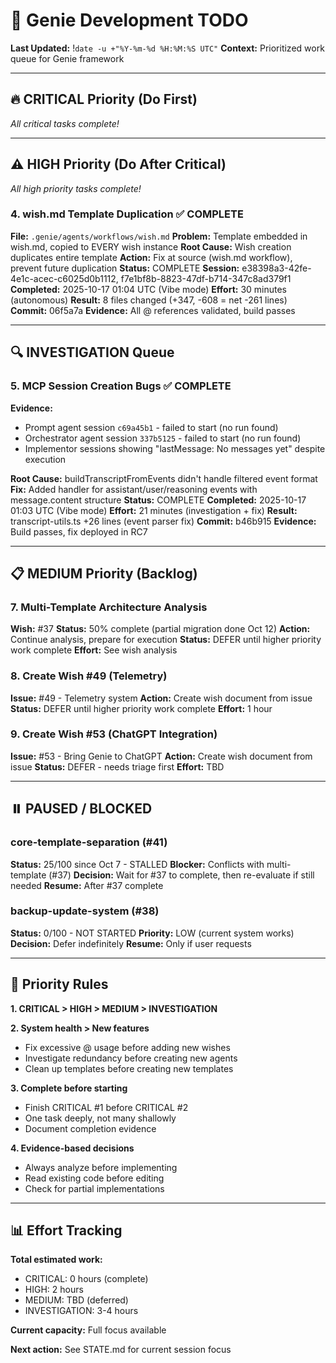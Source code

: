 # 🎯 Genie Development TODO
**Last Updated:** !`date -u +"%Y-%m-%d %H:%M:%S UTC"`
**Context:** Prioritized work queue for Genie framework

---

## 🔥 CRITICAL Priority (Do First)

*All critical tasks complete!*

---

## ⚠️ HIGH Priority (Do After Critical)

*All high priority tasks complete!*

### 4. wish.md Template Duplication ✅ COMPLETE
**File:** `.genie/agents/workflows/wish.md`
**Problem:** Template embedded in wish.md, copied to EVERY wish instance
**Root Cause:** Wish creation duplicates entire template
**Action:** Fix at source (wish.md workflow), prevent future duplication
**Status:** COMPLETE
**Session:** e38398a3-42fe-4e1c-acec-c6025d0b1112, f7e1bf8b-8823-47df-b714-347c8ad379f1
**Completed:** 2025-10-17 01:04 UTC (Vibe mode)
**Effort:** 30 minutes (autonomous)
**Result:** 8 files changed (+347, -608 = net -261 lines)
**Commit:** 06f5a7a
**Evidence:** All @ references validated, build passes

---

## 🔍 INVESTIGATION Queue

### 5. MCP Session Creation Bugs ✅ COMPLETE
**Evidence:**
- Prompt agent session `c69a45b1` - failed to start (no run found)
- Orchestrator agent session `337b5125` - failed to start (no run found)
- Implementor sessions showing "lastMessage: No messages yet" despite execution

**Root Cause:** buildTranscriptFromEvents didn't handle filtered event format
**Fix:** Added handler for assistant/user/reasoning events with message.content structure
**Status:** COMPLETE
**Completed:** 2025-10-17 01:03 UTC (Vibe mode)
**Effort:** 21 minutes (investigation + fix)
**Result:** transcript-utils.ts +26 lines (event parser fix)
**Commit:** b46b915
**Evidence:** Build passes, fix deployed in RC7

---

## 📋 MEDIUM Priority (Backlog)

### 7. Multi-Template Architecture Analysis
**Wish:** #37
**Status:** 50% complete (partial migration done Oct 12)
**Action:** Continue analysis, prepare for execution
**Status:** DEFER until higher priority work complete
**Effort:** See wish analysis

### 8. Create Wish #49 (Telemetry)
**Issue:** #49 - Telemetry system
**Action:** Create wish document from issue
**Status:** DEFER until higher priority work complete
**Effort:** 1 hour

### 9. Create Wish #53 (ChatGPT Integration)
**Issue:** #53 - Bring Genie to ChatGPT
**Action:** Create wish document from issue
**Status:** DEFER - needs triage first
**Effort:** TBD

---

## ⏸️ PAUSED / BLOCKED

### core-template-separation (#41)
**Status:** 25/100 since Oct 7 - STALLED
**Blocker:** Conflicts with multi-template (#37)
**Decision:** Wait for #37 to complete, then re-evaluate if still needed
**Resume:** After #37 complete

### backup-update-system (#38)
**Status:** 0/100 - NOT STARTED
**Priority:** LOW (current system works)
**Decision:** Defer indefinitely
**Resume:** Only if user requests

---

## 🔄 Priority Rules

**1. CRITICAL > HIGH > MEDIUM > INVESTIGATION**

**2. System health > New features**
- Fix excessive @ usage before adding new wishes
- Investigate redundancy before creating new agents
- Clean up templates before creating new templates

**3. Complete before starting**
- Finish CRITICAL #1 before CRITICAL #2
- One task deeply, not many shallowly
- Document completion evidence

**4. Evidence-based decisions**
- Always analyze before implementing
- Read existing code before editing
- Check for partial implementations

---

## 📊 Effort Tracking

**Total estimated work:**
- CRITICAL: 0 hours (complete)
- HIGH: 2 hours
- MEDIUM: TBD (deferred)
- INVESTIGATION: 3-4 hours

**Current capacity:** Full focus available

**Next action:** See STATE.md for current session focus
